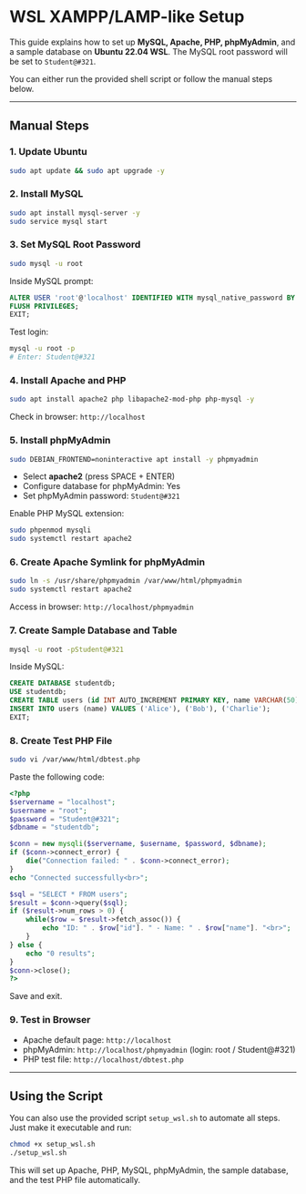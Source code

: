 # WSL XAMPP/LAMP-like Setup

This guide explains how to set up **MySQL, Apache, PHP, phpMyAdmin**, and a sample database on **Ubuntu 22.04 WSL**. The MySQL root password will be set to `Student@#321`.

You can either run the provided shell script or follow the manual steps below.

---

## Manual Steps

### 1. Update Ubuntu
```bash
sudo apt update && sudo apt upgrade -y
```

### 2. Install MySQL
```bash
sudo apt install mysql-server -y
sudo service mysql start
```

### 3. Set MySQL Root Password
```bash
sudo mysql -u root
```
Inside MySQL prompt:
```sql
ALTER USER 'root'@'localhost' IDENTIFIED WITH mysql_native_password BY 'Student@#321';
FLUSH PRIVILEGES;
EXIT;
```
Test login:
```bash
mysql -u root -p
# Enter: Student@#321
```

### 4. Install Apache and PHP
```bash
sudo apt install apache2 php libapache2-mod-php php-mysql -y
```
Check in browser: `http://localhost`

### 5. Install phpMyAdmin
```bash
sudo DEBIAN_FRONTEND=noninteractive apt install -y phpmyadmin
```
- Select **apache2** (press SPACE + ENTER)
- Configure database for phpMyAdmin: Yes
- Set phpMyAdmin password: `Student@#321`

Enable PHP MySQL extension:
```bash
sudo phpenmod mysqli
sudo systemctl restart apache2
```

### 6. Create Apache Symlink for phpMyAdmin
```bash
sudo ln -s /usr/share/phpmyadmin /var/www/html/phpmyadmin
sudo systemctl restart apache2
```
Access in browser: `http://localhost/phpmyadmin`

### 7. Create Sample Database and Table
```bash
mysql -u root -pStudent@#321
```
Inside MySQL:
```sql
CREATE DATABASE studentdb;
USE studentdb;
CREATE TABLE users (id INT AUTO_INCREMENT PRIMARY KEY, name VARCHAR(50));
INSERT INTO users (name) VALUES ('Alice'), ('Bob'), ('Charlie');
EXIT;
```

### 8. Create Test PHP File
```bash
sudo vi /var/www/html/dbtest.php
```
Paste the following code:
```php
<?php
$servername = "localhost";
$username = "root";
$password = "Student@#321";
$dbname = "studentdb";

$conn = new mysqli($servername, $username, $password, $dbname);
if ($conn->connect_error) {
    die("Connection failed: " . $conn->connect_error);
}
echo "Connected successfully<br>";

$sql = "SELECT * FROM users";
$result = $conn->query($sql);
if ($result->num_rows > 0) {
    while($row = $result->fetch_assoc()) {
        echo "ID: " . $row["id"]. " - Name: " . $row["name"]. "<br>";
    }
} else {
    echo "0 results";
}
$conn->close();
?>
```
Save and exit.

### 9. Test in Browser
- Apache default page: `http://localhost`
- phpMyAdmin: `http://localhost/phpmyadmin` (login: root / Student@#321)
- PHP test file: `http://localhost/dbtest.php`

---

## Using the Script
You can also use the provided script `setup_wsl.sh` to automate all steps. Just make it executable and run:
```bash
chmod +x setup_wsl.sh
./setup_wsl.sh
```

This will set up Apache, PHP, MySQL, phpMyAdmin, the sample database, and the test PHP file automatically.

